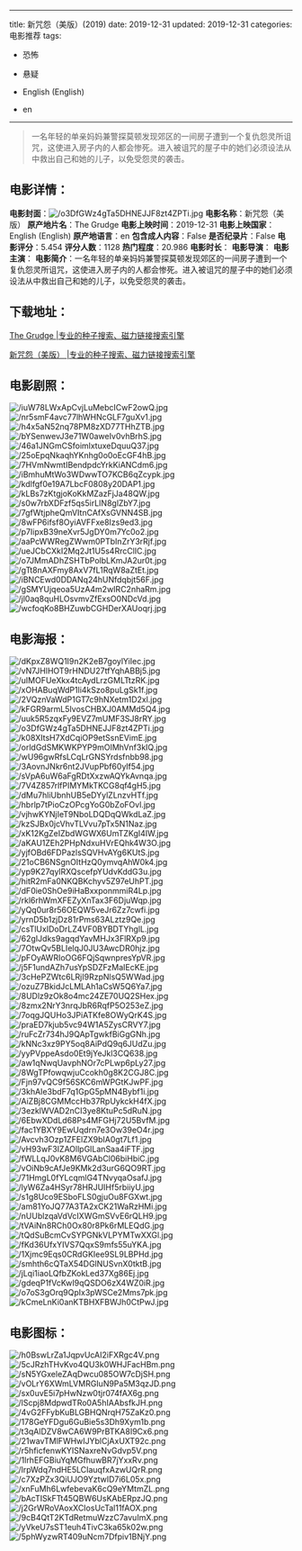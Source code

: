 
---
title: 新咒怨（美版）(2019)
date: 2019-12-31
updated: 2019-12-31
categories: 电影推荐
tags:
- 恐怖
- 悬疑

- English (English)
- en
---


> 一名年轻的单亲妈妈兼警探莫顿发现郊区的一间房子遭到一个复仇怨灵所诅咒，这使进入房子内的人都会惨死。进入被诅咒的屋子中的她们必须设法从中救出自己和她的儿子，以免受怨灵的袭击。

## **电影详情**：

**电影封面**：<img src="https://image.tmdb.org/t/p/w200/o3DfGWz4gTa5DHNEJJF8zt4ZPTi.jpg" alt="/o3DfGWz4gTa5DHNEJJF8zt4ZPTi.jpg" title="/o3DfGWz4gTa5DHNEJJF8zt4ZPTi.jpg">
**电影名称**：新咒怨（美版）
**原产地片名**：The Grudge
**电影上映时间**：2019-12-31
**电影上映国家**：English (English)
**原产地语言**：en
**包含成人内容**：False
**是否纪录片**：False
**电影评分**：5.454
**评分人数**：1128
**热门程度**：20.986
**电影时长**：
**电影导演**：
**电影主演**：
**电影简介**：一名年轻的单亲妈妈兼警探莫顿发现郊区的一间房子遭到一个复仇怨灵所诅咒，这使进入房子内的人都会惨死。进入被诅咒的屋子中的她们必须设法从中救出自己和她的儿子，以免受怨灵的袭击。

## **下载地址**：
[The Grudge |专业的种子搜索、磁力链接搜索引擎](https://movie.amd794.com:2083/?search=The%20Grudge&ordering=&mode=match_phrase&page_size=10&page=1)

[新咒怨（美版） |专业的种子搜索、磁力链接搜索引擎](https://movie.amd794.com:2083/?search=%E6%96%B0%E5%92%92%E6%80%A8%EF%BC%88%E7%BE%8E%E7%89%88%EF%BC%89&ordering=&mode=match_phrase&page_size=10&page=1)
 

## **电影剧照**：
<img src="https://image.tmdb.org/t/p/original/iuW78LWxApCvjLuMebcICwF2owQ.jpg" alt="/iuW78LWxApCvjLuMebcICwF2owQ.jpg" title="/iuW78LWxApCvjLuMebcICwF2owQ.jpg"><img src="https://image.tmdb.org/t/p/original/nr5smF4avc77lhWHNcGLF7guXv1.jpg" alt="/nr5smF4avc77lhWHNcGLF7guXv1.jpg" title="/nr5smF4avc77lhWHNcGLF7guXv1.jpg"><img src="https://image.tmdb.org/t/p/original/h4x5aN52nq78PM8zXD77THhZTB.jpg" alt="/h4x5aN52nq78PM8zXD77THhZTB.jpg" title="/h4x5aN52nq78PM8zXD77THhZTB.jpg"><img src="https://image.tmdb.org/t/p/original/bYSenwevJ3e71W0aweIv0vhBrhS.jpg" alt="/bYSenwevJ3e71W0aweIv0vhBrhS.jpg" title="/bYSenwevJ3e71W0aweIv0vhBrhS.jpg"><img src="https://image.tmdb.org/t/p/original/46a1JNGmCSfoimlxtuxeDquuQ37.jpg" alt="/46a1JNGmCSfoimlxtuxeDquuQ37.jpg" title="/46a1JNGmCSfoimlxtuxeDquuQ37.jpg"><img src="https://image.tmdb.org/t/p/original/25oEpqNkaqhYKnhg0o0oEcGF4hB.jpg" alt="/25oEpqNkaqhYKnhg0o0oEcGF4hB.jpg" title="/25oEpqNkaqhYKnhg0o0oEcGF4hB.jpg"><img src="https://image.tmdb.org/t/p/original/7HVmNwmtIBendpdcYrkKiANCdm6.jpg" alt="/7HVmNwmtIBendpdcYrkKiANCdm6.jpg" title="/7HVmNwmtIBendpdcYrkKiANCdm6.jpg"><img src="https://image.tmdb.org/t/p/original/iBmhuMtWo3WDwwTO7KCB6qZcypk.jpg" alt="/iBmhuMtWo3WDwwTO7KCB6qZcypk.jpg" title="/iBmhuMtWo3WDwwTO7KCB6qZcypk.jpg"><img src="https://image.tmdb.org/t/p/original/kdlfgf0e19A7LbcF0808y20DAP1.jpg" alt="/kdlfgf0e19A7LbcF0808y20DAP1.jpg" title="/kdlfgf0e19A7LbcF0808y20DAP1.jpg"><img src="https://image.tmdb.org/t/p/original/kLBs7zKtgjoKoKkMZazFjJa48QW.jpg" alt="/kLBs7zKtgjoKoKkMZazFjJa48QW.jpg" title="/kLBs7zKtgjoKoKkMZazFjJa48QW.jpg"><img src="https://image.tmdb.org/t/p/original/s0w7rbXDFzf5qs5irLIN8glZbY7.jpg" alt="/s0w7rbXDFzf5qs5irLIN8glZbY7.jpg" title="/s0w7rbXDFzf5qs5irLIN8glZbY7.jpg"><img src="https://image.tmdb.org/t/p/original/7gfWtjpheQmVItnCAfXsGVNN4SB.jpg" alt="/7gfWtjpheQmVItnCAfXsGVNN4SB.jpg" title="/7gfWtjpheQmVItnCAfXsGVNN4SB.jpg"><img src="https://image.tmdb.org/t/p/original/8wFP6ifsf8OyiAVFFxe8Izs9ed3.jpg" alt="/8wFP6ifsf8OyiAVFFxe8Izs9ed3.jpg" title="/8wFP6ifsf8OyiAVFFxe8Izs9ed3.jpg"><img src="https://image.tmdb.org/t/p/original/p7IipxB39neXvr5JgDY0m7Yc0o2.jpg" alt="/p7IipxB39neXvr5JgDY0m7Yc0o2.jpg" title="/p7IipxB39neXvr5JgDY0m7Yc0o2.jpg"><img src="https://image.tmdb.org/t/p/original/aaPcWWRegZWwm0PTbInZrY3rRjf.jpg" alt="/aaPcWWRegZWwm0PTbInZrY3rRjf.jpg" title="/aaPcWWRegZWwm0PTbInZrY3rRjf.jpg"><img src="https://image.tmdb.org/t/p/original/ueJCbCXkI2Mq2Jt1U5s4RrcClIC.jpg" alt="/ueJCbCXkI2Mq2Jt1U5s4RrcClIC.jpg" title="/ueJCbCXkI2Mq2Jt1U5s4RrcClIC.jpg"><img src="https://image.tmdb.org/t/p/original/o7JMmADhZSHTbPolbLKmJA2ur0t.jpg" alt="/o7JMmADhZSHTbPolbLKmJA2ur0t.jpg" title="/o7JMmADhZSHTbPolbLKmJA2ur0t.jpg"><img src="https://image.tmdb.org/t/p/original/gTt8nAXFmy8AxV7fL1RqW8aZtEt.jpg" alt="/gTt8nAXFmy8AxV7fL1RqW8aZtEt.jpg" title="/gTt8nAXFmy8AxV7fL1RqW8aZtEt.jpg"><img src="https://image.tmdb.org/t/p/original/iBNCEwd0DDANq24hUNfdqbjt56F.jpg" alt="/iBNCEwd0DDANq24hUNfdqbjt56F.jpg" title="/iBNCEwd0DDANq24hUNfdqbjt56F.jpg"><img src="https://image.tmdb.org/t/p/original/gSMYUjqeoa5UzA4m2wIRC2nhaRm.jpg" alt="/gSMYUjqeoa5UzA4m2wIRC2nhaRm.jpg" title="/gSMYUjqeoa5UzA4m2wIRC2nhaRm.jpg"><img src="https://image.tmdb.org/t/p/original/jl0aq8quHLOsvmvZfExsO0NDcVd.jpg" alt="/jl0aq8quHLOsvmvZfExsO0NDcVd.jpg" title="/jl0aq8quHLOsvmvZfExsO0NDcVd.jpg"><img src="https://image.tmdb.org/t/p/original/wcfoqKo8BHZuwbCGHDerXAUoqrj.jpg" alt="/wcfoqKo8BHZuwbCGHDerXAUoqrj.jpg" title="/wcfoqKo8BHZuwbCGHDerXAUoqrj.jpg">

## **电影海报**：
<img src="https://image.tmdb.org/t/p/original/dKpxZ8WQ1I9n2K2eB7goylYiIec.jpg" alt="/dKpxZ8WQ1I9n2K2eB7goylYiIec.jpg" title="/dKpxZ8WQ1I9n2K2eB7goylYiIec.jpg"><img src="https://image.tmdb.org/t/p/original/vN7JHlHOT9rHNDU27tfYqhABBj5.jpg" alt="/vN7JHlHOT9rHNDU27tfYqhABBj5.jpg" title="/vN7JHlHOT9rHNDU27tfYqhABBj5.jpg"><img src="https://image.tmdb.org/t/p/original/uIMOFUeXkx4tcAydLrzGMLTtzRK.jpg" alt="/uIMOFUeXkx4tcAydLrzGMLTtzRK.jpg" title="/uIMOFUeXkx4tcAydLrzGMLTtzRK.jpg"><img src="https://image.tmdb.org/t/p/original/xOHABuqWdP1li4kSzo8puLgSk1f.jpg" alt="/xOHABuqWdP1li4kSzo8puLgSk1f.jpg" title="/xOHABuqWdP1li4kSzo8puLgSk1f.jpg"><img src="https://image.tmdb.org/t/p/original/2VQznVaWdP1GT7c9hNXetm1D2xl.jpg" alt="/2VQznVaWdP1GT7c9hNXetm1D2xl.jpg" title="/2VQznVaWdP1GT7c9hNXetm1D2xl.jpg"><img src="https://image.tmdb.org/t/p/original/kFGR9armL5IvosCHBXJ0AMMd5Q4.jpg" alt="/kFGR9armL5IvosCHBXJ0AMMd5Q4.jpg" title="/kFGR9armL5IvosCHBXJ0AMMd5Q4.jpg"><img src="https://image.tmdb.org/t/p/original/uuk5R5zqxFy9EVZ7mUMF3SJ8rRY.jpg" alt="/uuk5R5zqxFy9EVZ7mUMF3SJ8rRY.jpg" title="/uuk5R5zqxFy9EVZ7mUMF3SJ8rRY.jpg"><img src="https://image.tmdb.org/t/p/original/o3DfGWz4gTa5DHNEJJF8zt4ZPTi.jpg" alt="/o3DfGWz4gTa5DHNEJJF8zt4ZPTi.jpg" title="/o3DfGWz4gTa5DHNEJJF8zt4ZPTi.jpg"><img src="https://image.tmdb.org/t/p/original/k08XItsH7XdCqiOP9etSsnEVimE.jpg" alt="/k08XItsH7XdCqiOP9etSsnEVimE.jpg" title="/k08XItsH7XdCqiOP9etSsnEVimE.jpg"><img src="https://image.tmdb.org/t/p/original/orldGdSMKWKPYP9mOIMhVnf3kIQ.jpg" alt="/orldGdSMKWKPYP9mOIMhVnf3kIQ.jpg" title="/orldGdSMKWKPYP9mOIMhVnf3kIQ.jpg"><img src="https://image.tmdb.org/t/p/original/wU96gwRfsLCqLrGNSYrdsfnbb98.jpg" alt="/wU96gwRfsLCqLrGNSYrdsfnbb98.jpg" title="/wU96gwRfsLCqLrGNSYrdsfnbb98.jpg"><img src="https://image.tmdb.org/t/p/original/3AovnJNkr6nt2JVupPbf60ylf54.jpg" alt="/3AovnJNkr6nt2JVupPbf60ylf54.jpg" title="/3AovnJNkr6nt2JVupPbf60ylf54.jpg"><img src="https://image.tmdb.org/t/p/original/sVpA6uW6aFgRDtXxzwAQYkAvnqa.jpg" alt="/sVpA6uW6aFgRDtXxzwAQYkAvnqa.jpg" title="/sVpA6uW6aFgRDtXxzwAQYkAvnqa.jpg"><img src="https://image.tmdb.org/t/p/original/7V4Z857rlfPIMYMkTKCG8qf4gH5.jpg" alt="/7V4Z857rlfPIMYMkTKCG8qf4gH5.jpg" title="/7V4Z857rlfPIMYMkTKCG8qf4gH5.jpg"><img src="https://image.tmdb.org/t/p/original/dMu7hliUbnhUB5eDYylZLnzvHTf.jpg" alt="/dMu7hliUbnhUB5eDYylZLnzvHTf.jpg" title="/dMu7hliUbnhUB5eDYylZLnzvHTf.jpg"><img src="https://image.tmdb.org/t/p/original/hbrlp7tPioCzOPcgYoG0bZoFOvl.jpg" alt="/hbrlp7tPioCzOPcgYoG0bZoFOvl.jpg" title="/hbrlp7tPioCzOPcgYoG0bZoFOvl.jpg"><img src="https://image.tmdb.org/t/p/original/vjhwKYNjIeT9NboLDQDqQWkdLaZ.jpg" alt="/vjhwKYNjIeT9NboLDQDqQWkdLaZ.jpg" title="/vjhwKYNjIeT9NboLDQDqQWkdLaZ.jpg"><img src="https://image.tmdb.org/t/p/original/kzSJBx0jcVhvTLVvu7pTx5N1Naz.jpg" alt="/kzSJBx0jcVhvTLVvu7pTx5N1Naz.jpg" title="/kzSJBx0jcVhvTLVvu7pTx5N1Naz.jpg"><img src="https://image.tmdb.org/t/p/original/xK12KgZeIZbdWGWX6UmTZKgI4IW.jpg" alt="/xK12KgZeIZbdWGWX6UmTZKgI4IW.jpg" title="/xK12KgZeIZbdWGWX6UmTZKgI4IW.jpg"><img src="https://image.tmdb.org/t/p/original/aKAU1ZEh2PHpNdxuHVrEQhk4W3O.jpg" alt="/aKAU1ZEh2PHpNdxuHVrEQhk4W3O.jpg" title="/aKAU1ZEh2PHpNdxuHVrEQhk4W3O.jpg"><img src="https://image.tmdb.org/t/p/original/yjfOBd6FDPazlsSQVHvAYg6KUtS.jpg" alt="/yjfOBd6FDPazlsSQVHvAYg6KUtS.jpg" title="/yjfOBd6FDPazlsSQVHvAYg6KUtS.jpg"><img src="https://image.tmdb.org/t/p/original/21oCB6NSgnOItHzQ0ymvqAhW0k4.jpg" alt="/21oCB6NSgnOItHzQ0ymvqAhW0k4.jpg" title="/21oCB6NSgnOItHzQ0ymvqAhW0k4.jpg"><img src="https://image.tmdb.org/t/p/original/yp9K27qylRXQscefpYUdvKddG3u.jpg" alt="/yp9K27qylRXQscefpYUdvKddG3u.jpg" title="/yp9K27qylRXQscefpYUdvKddG3u.jpg"><img src="https://image.tmdb.org/t/p/original/hitR2mFa0NKQBKchyv5Z97eUhPT.jpg" alt="/hitR2mFa0NKQBKchyv5Z97eUhPT.jpg" title="/hitR2mFa0NKQBKchyv5Z97eUhPT.jpg"><img src="https://image.tmdb.org/t/p/original/dF0ie0ShOe9iHaBxxponmmiR4Lp.jpg" alt="/dF0ie0ShOe9iHaBxxponmmiR4Lp.jpg" title="/dF0ie0ShOe9iHaBxxponmmiR4Lp.jpg"><img src="https://image.tmdb.org/t/p/original/rkl6rhWmXFEZyXnTax3F6DjuWqp.jpg" alt="/rkl6rhWmXFEZyXnTax3F6DjuWqp.jpg" title="/rkl6rhWmXFEZyXnTax3F6DjuWqp.jpg"><img src="https://image.tmdb.org/t/p/original/yQq0ur8r56OEQW5veJr6Zz7cwfi.jpg" alt="/yQq0ur8r56OEQW5veJr6Zz7cwfi.jpg" title="/yQq0ur8r56OEQW5veJr6Zz7cwfi.jpg"><img src="https://image.tmdb.org/t/p/original/yrnD5b1zjDz81rPms63ALztz9Qe.jpg" alt="/yrnD5b1zjDz81rPms63ALztz9Qe.jpg" title="/yrnD5b1zjDz81rPms63ALztz9Qe.jpg"><img src="https://image.tmdb.org/t/p/original/csTlUxIDoDrLZ4VF0BYBDTYhglL.jpg" alt="/csTlUxIDoDrLZ4VF0BYBDTYhglL.jpg" title="/csTlUxIDoDrLZ4VF0BYBDTYhglL.jpg"><img src="https://image.tmdb.org/t/p/original/62gIJdks9agqdYavMHJx3FlRXp9.jpg" alt="/62gIJdks9agqdYavMHJx3FlRXp9.jpg" title="/62gIJdks9agqdYavMHJx3FlRXp9.jpg"><img src="https://image.tmdb.org/t/p/original/7OtwQv5BLIelqJ0JU3AwcDR0hjz.jpg" alt="/7OtwQv5BLIelqJ0JU3AwcDR0hjz.jpg" title="/7OtwQv5BLIelqJ0JU3AwcDR0hjz.jpg"><img src="https://image.tmdb.org/t/p/original/pFOyAWRIoOG6FQjSqwnpresYpVR.jpg" alt="/pFOyAWRIoOG6FQjSqwnpresYpVR.jpg" title="/pFOyAWRIoOG6FQjSqwnpresYpVR.jpg"><img src="https://image.tmdb.org/t/p/original/j5F1undAZh7usYpSDZFzMaIEcKE.jpg" alt="/j5F1undAZh7usYpSDZFzMaIEcKE.jpg" title="/j5F1undAZh7usYpSDZFzMaIEcKE.jpg"><img src="https://image.tmdb.org/t/p/original/3cHePZWtc6LRjI9RzpNlsQ5WWad.jpg" alt="/3cHePZWtc6LRjI9RzpNlsQ5WWad.jpg" title="/3cHePZWtc6LRjI9RzpNlsQ5WWad.jpg"><img src="https://image.tmdb.org/t/p/original/ozuZ7BkidJcLMLAh1aCsW5Q6Ya7.jpg" alt="/ozuZ7BkidJcLMLAh1aCsW5Q6Ya7.jpg" title="/ozuZ7BkidJcLMLAh1aCsW5Q6Ya7.jpg"><img src="https://image.tmdb.org/t/p/original/8UDlz9zOk8o4mc24ZE70UQ2SHex.jpg" alt="/8UDlz9zOk8o4mc24ZE70UQ2SHex.jpg" title="/8UDlz9zOk8o4mc24ZE70UQ2SHex.jpg"><img src="https://image.tmdb.org/t/p/original/8zmx2NrY3nrqJbR6RqfP5O253eZ.jpg" alt="/8zmx2NrY3nrqJbR6RqfP5O253eZ.jpg" title="/8zmx2NrY3nrqJbR6RqfP5O253eZ.jpg"><img src="https://image.tmdb.org/t/p/original/7oqgJQUHo3JPiATKfe8OWyQrK4S.jpg" alt="/7oqgJQUHo3JPiATKfe8OWyQrK4S.jpg" title="/7oqgJQUHo3JPiATKfe8OWyQrK4S.jpg"><img src="https://image.tmdb.org/t/p/original/praED7kjub5vc94W1A5ZysCRVY7.jpg" alt="/praED7kjub5vc94W1A5ZysCRVY7.jpg" title="/praED7kjub5vc94W1A5ZysCRVY7.jpg"><img src="https://image.tmdb.org/t/p/original/ruFcZr734hJ9QApTgwkfBiGgGNh.jpg" alt="/ruFcZr734hJ9QApTgwkfBiGgGNh.jpg" title="/ruFcZr734hJ9QApTgwkfBiGgGNh.jpg"><img src="https://image.tmdb.org/t/p/original/kNNc3xz9PY5oq8AiPdQ9q6JUdZu.jpg" alt="/kNNc3xz9PY5oq8AiPdQ9q6JUdZu.jpg" title="/kNNc3xz9PY5oq8AiPdQ9q6JUdZu.jpg"><img src="https://image.tmdb.org/t/p/original/yyPVppeAsdo0Et9jYeJkl3CQ638.jpg" alt="/yyPVppeAsdo0Et9jYeJkl3CQ638.jpg" title="/yyPVppeAsdo0Et9jYeJkl3CQ638.jpg"><img src="https://image.tmdb.org/t/p/original/aw1qNwqUavphNOr7cPLwp6pLy27.jpg" alt="/aw1qNwqUavphNOr7cPLwp6pLy27.jpg" title="/aw1qNwqUavphNOr7cPLwp6pLy27.jpg"><img src="https://image.tmdb.org/t/p/original/8WgTPfowqwjuCcokh0g8K2CGJ8C.jpg" alt="/8WgTPfowqwjuCcokh0g8K2CGJ8C.jpg" title="/8WgTPfowqwjuCcokh0g8K2CGJ8C.jpg"><img src="https://image.tmdb.org/t/p/original/Fjn97vQC9f56SKC6mWPGtKJwPF.jpg" alt="/Fjn97vQC9f56SKC6mWPGtKJwPF.jpg" title="/Fjn97vQC9f56SKC6mWPGtKJwPF.jpg"><img src="https://image.tmdb.org/t/p/original/3khAIe3bdF7q1GpG5pMN4Bybf1i.jpg" alt="/3khAIe3bdF7q1GpG5pMN4Bybf1i.jpg" title="/3khAIe3bdF7q1GpG5pMN4Bybf1i.jpg"><img src="https://image.tmdb.org/t/p/original/AiZBj8CGMMccHb37RpUykckH4fX.jpg" alt="/AiZBj8CGMMccHb37RpUykckH4fX.jpg" title="/AiZBj8CGMMccHb37RpUykckH4fX.jpg"><img src="https://image.tmdb.org/t/p/original/3ezklWVAD2nCI3ye8KtuPc5dRuN.jpg" alt="/3ezklWVAD2nCI3ye8KtuPc5dRuN.jpg" title="/3ezklWVAD2nCI3ye8KtuPc5dRuN.jpg"><img src="https://image.tmdb.org/t/p/original/6EbwXDdLd68Ps4MFGHj72U5BvfM.jpg" alt="/6EbwXDdLd68Ps4MFGHj72U5BvfM.jpg" title="/6EbwXDdLd68Ps4MFGHj72U5BvfM.jpg"><img src="https://image.tmdb.org/t/p/original/fac1YBXY9EwUqdrn7e3Ow39eO4r.jpg" alt="/fac1YBXY9EwUqdrn7e3Ow39eO4r.jpg" title="/fac1YBXY9EwUqdrn7e3Ow39eO4r.jpg"><img src="https://image.tmdb.org/t/p/original/Avcvh3Ozp1ZFElZX9bIA0gt7Lf1.jpg" alt="/Avcvh3Ozp1ZFElZX9bIA0gt7Lf1.jpg" title="/Avcvh3Ozp1ZFElZX9bIA0gt7Lf1.jpg"><img src="https://image.tmdb.org/t/p/original/vH93wF3IZAOllpGILanSaa4iFTF.jpg" alt="/vH93wF3IZAOllpGILanSaa4iFTF.jpg" title="/vH93wF3IZAOllpGILanSaa4iFTF.jpg"><img src="https://image.tmdb.org/t/p/original/fWLLqJ0vK8M6VGAbCl06biHbiC.jpg" alt="/fWLLqJ0vK8M6VGAbCl06biHbiC.jpg" title="/fWLLqJ0vK8M6VGAbCl06biHbiC.jpg"><img src="https://image.tmdb.org/t/p/original/vOiNb9cAfJe9KMk2d3urG6QO9RT.jpg" alt="/vOiNb9cAfJe9KMk2d3urG6QO9RT.jpg" title="/vOiNb9cAfJe9KMk2d3urG6QO9RT.jpg"><img src="https://image.tmdb.org/t/p/original/71HmgL0fYLcqmlG4TNvyqaOsafJ.jpg" alt="/71HmgL0fYLcqmlG4TNvyqaOsafJ.jpg" title="/71HmgL0fYLcqmlG4TNvyqaOsafJ.jpg"><img src="https://image.tmdb.org/t/p/original/lyW6Za4HSyr78HRJUIHf5rbiiyU.jpg" alt="/lyW6Za4HSyr78HRJUIHf5rbiiyU.jpg" title="/lyW6Za4HSyr78HRJUIHf5rbiiyU.jpg"><img src="https://image.tmdb.org/t/p/original/s1g8Uco9ESboFLS0gjuOu8FGXwt.jpg" alt="/s1g8Uco9ESboFLS0gjuOu8FGXwt.jpg" title="/s1g8Uco9ESboFLS0gjuOu8FGXwt.jpg"><img src="https://image.tmdb.org/t/p/original/am81YoJQ77A3TA2xCK21WaRzHMi.jpg" alt="/am81YoJQ77A3TA2xCK21WaRzHMi.jpg" title="/am81YoJQ77A3TA2xCK21WaRzHMi.jpg"><img src="https://image.tmdb.org/t/p/original/nUUblzqaVdVcIXWGmSVvE6rQLH9.jpg" alt="/nUUblzqaVdVcIXWGmSVvE6rQLH9.jpg" title="/nUUblzqaVdVcIXWGmSVvE6rQLH9.jpg"><img src="https://image.tmdb.org/t/p/original/tVAiNn8RCh0Ox80r8Pk6rMLEQdG.jpg" alt="/tVAiNn8RCh0Ox80r8Pk6rMLEQdG.jpg" title="/tVAiNn8RCh0Ox80r8Pk6rMLEQdG.jpg"><img src="https://image.tmdb.org/t/p/original/tQdSuBcmCvSYPGNkVLPYMTwXXGl.jpg" alt="/tQdSuBcmCvSYPGNkVLPYMTwXXGl.jpg" title="/tQdSuBcmCvSYPGNkVLPYMTwXXGl.jpg"><img src="https://image.tmdb.org/t/p/original/fKd36UfxYIVS7QqxS9mfs55uYKA.jpg" alt="/fKd36UfxYIVS7QqxS9mfs55uYKA.jpg" title="/fKd36UfxYIVS7QqxS9mfs55uYKA.jpg"><img src="https://image.tmdb.org/t/p/original/1Xjmc9Eqs0CRdGKIee9SL9LBPHd.jpg" alt="/1Xjmc9Eqs0CRdGKIee9SL9LBPHd.jpg" title="/1Xjmc9Eqs0CRdGKIee9SL9LBPHd.jpg"><img src="https://image.tmdb.org/t/p/original/smhth6cQTaX54DGlNUSvnX0tktB.jpg" alt="/smhth6cQTaX54DGlNUSvnX0tktB.jpg" title="/smhth6cQTaX54DGlNUSvnX0tktB.jpg"><img src="https://image.tmdb.org/t/p/original/jLqi1iaoLQfbZKokLed37Xg86Ej.jpg" alt="/jLqi1iaoLQfbZKokLed37Xg86Ej.jpg" title="/jLqi1iaoLQfbZKokLed37Xg86Ej.jpg"><img src="https://image.tmdb.org/t/p/original/gdeqP1fVcKwI9qQSDO6zX4WZ0iR.jpg" alt="/gdeqP1fVcKwI9qQSDO6zX4WZ0iR.jpg" title="/gdeqP1fVcKwI9qQSDO6zX4WZ0iR.jpg"><img src="https://image.tmdb.org/t/p/original/o7oS3gOrq9QpIx3pWSCe2Mms7pk.jpg" alt="/o7oS3gOrq9QpIx3pWSCe2Mms7pk.jpg" title="/o7oS3gOrq9QpIx3pWSCe2Mms7pk.jpg"><img src="https://image.tmdb.org/t/p/original/kCmeLnKi0anKTBHXFBWJh0CtPwJ.jpg" alt="/kCmeLnKi0anKTBHXFBWJh0CtPwJ.jpg" title="/kCmeLnKi0anKTBHXFBWJh0CtPwJ.jpg">

## **电影图标**：
<img src="https://image.tmdb.org/t/p/original/h0BswLrZa1JqpvUcAI2iFXRgc4V.png" alt="/h0BswLrZa1JqpvUcAI2iFXRgc4V.png" title="/h0BswLrZa1JqpvUcAI2iFXRgc4V.png"><img src="https://image.tmdb.org/t/p/original/5cJRzhTHvKvo4QU3k0WHJFacHBm.png" alt="/5cJRzhTHvKvo4QU3k0WHJFacHBm.png" title="/5cJRzhTHvKvo4QU3k0WHJFacHBm.png"><img src="https://image.tmdb.org/t/p/original/sN5YGxeleZAqDwcu085OW7cDjSH.png" alt="/sN5YGxeleZAqDwcu085OW7cDjSH.png" title="/sN5YGxeleZAqDwcu085OW7cDjSH.png"><img src="https://image.tmdb.org/t/p/original/vOLrY6XWmLVMRGIuN9Pa5M3qzJD.png" alt="/vOLrY6XWmLVMRGIuN9Pa5M3qzJD.png" title="/vOLrY6XWmLVMRGIuN9Pa5M3qzJD.png"><img src="https://image.tmdb.org/t/p/original/sx0uvE5i7pHwNzw0tjr074fAX6g.png" alt="/sx0uvE5i7pHwNzw0tjr074fAX6g.png" title="/sx0uvE5i7pHwNzw0tjr074fAX6g.png"><img src="https://image.tmdb.org/t/p/original/lScpj8MdpwdTRo0A5hIAAbsfkJH.png" alt="/lScpj8MdpwdTRo0A5hIAAbsfkJH.png" title="/lScpj8MdpwdTRo0A5hIAAbsfkJH.png"><img src="https://image.tmdb.org/t/p/original/4vG2FFybKuBLGBHQNrqH75ZaKz0.png" alt="/4vG2FFybKuBLGBHQNrqH75ZaKz0.png" title="/4vG2FFybKuBLGBHQNrqH75ZaKz0.png"><img src="https://image.tmdb.org/t/p/original/178GeYFDgu6GuBie5s3Dh9Xym1b.png" alt="/178GeYFDgu6GuBie5s3Dh9Xym1b.png" title="/178GeYFDgu6GuBie5s3Dh9Xym1b.png"><img src="https://image.tmdb.org/t/p/original/t3qAlDZV8wCA6W9PrBTKA8I9Cx6.png" alt="/t3qAlDZV8wCA6W9PrBTKA8I9Cx6.png" title="/t3qAlDZV8wCA6W9PrBTKA8I9Cx6.png"><img src="https://image.tmdb.org/t/p/original/21wavTMlFWHwIJYblCjAxUXT92c.png" alt="/21wavTMlFWHwIJYblCjAxUXT92c.png" title="/21wavTMlFWHwIJYblCjAxUXT92c.png"><img src="https://image.tmdb.org/t/p/original/r5hficfenwKYISNaxreNvGdvp5V.png" alt="/r5hficfenwKYISNaxreNvGdvp5V.png" title="/r5hficfenwKYISNaxreNvGdvp5V.png"><img src="https://image.tmdb.org/t/p/original/1lrhEFGBiuYqMGfhuwBR7jYxxRv.png" alt="/1lrhEFGBiuYqMGfhuwBR7jYxxRv.png" title="/1lrhEFGBiuYqMGfhuwBR7jYxxRv.png"><img src="https://image.tmdb.org/t/p/original/lrpWdq7ndHE5LCIauqfxAzwUQrR.png" alt="/lrpWdq7ndHE5LCIauqfxAzwUQrR.png" title="/lrpWdq7ndHE5LCIauqfxAzwUQrR.png"><img src="https://image.tmdb.org/t/p/original/c7XzPZx3QiUJO9YztwID7i6L05x.png" alt="/c7XzPZx3QiUJO9YztwID7i6L05x.png" title="/c7XzPZx3QiUJO9YztwID7i6L05x.png"><img src="https://image.tmdb.org/t/p/original/xnFuMh6LwfebevaK6cQ9eYMtmZL.png" alt="/xnFuMh6LwfebevaK6cQ9eYMtmZL.png" title="/xnFuMh6LwfebevaK6cQ9eYMtmZL.png"><img src="https://image.tmdb.org/t/p/original/bAcTISkFTt45QBW6UsKAbERpzJQ.png" alt="/bAcTISkFTt45QBW6UsKAbERpzJQ.png" title="/bAcTISkFTt45QBW6UsKAbERpzJQ.png"><img src="https://image.tmdb.org/t/p/original/j2GrWRoVAoxXCIosUcTal11fAOX.png" alt="/j2GrWRoVAoxXCIosUcTal11fAOX.png" title="/j2GrWRoVAoxXCIosUcTal11fAOX.png"><img src="https://image.tmdb.org/t/p/original/9cB4QtT2KTdRetmuWzzC7avuImX.png" alt="/9cB4QtT2KTdRetmuWzzC7avuImX.png" title="/9cB4QtT2KTdRetmuWzzC7avuImX.png"><img src="https://image.tmdb.org/t/p/original/yVkeU7sST1euh4TivC3ka65k02w.png" alt="/yVkeU7sST1euh4TivC3ka65k02w.png" title="/yVkeU7sST1euh4TivC3ka65k02w.png"><img src="https://image.tmdb.org/t/p/original/5phWyzwRT409uNcm7Dfpiv1BNjY.png" alt="/5phWyzwRT409uNcm7Dfpiv1BNjY.png" title="/5phWyzwRT409uNcm7Dfpiv1BNjY.png">
